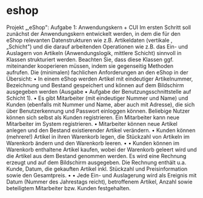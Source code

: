 # eshop
Projekt „,eShop":
Aufgabe 1: Anwendungskern + CUI
Im ersten Schritt soll zunächst der Anwendungskern entwickelt werden, in dem die für den eShop relevanten Datenstrukturen wie z.B. Artikeldaten (vertikale ,„Schicht") und die darauf arbeitenden Operationen wie z.B. das Ein- und Auslagern von Artikeln (Anwendungslogik, mittlere Schicht) sinnvoll in Klassen strukturiert werden. Beachten Sie, dass diese Klassen ggf. miteinander kooperieren müssen, indem sie gegenseitig Methoden aufrufen.
Die (minimalen) fachlichen Anforderungen an den eShop in der Übersicht:
•	In einem eShop werden Artikel mit eindeutiger Artikelnummer, Bezeichnung und Bestand gespeichert und können auf dem Bildschirm ausgegeben werden (Ausgabe • Aufgabe der Benutzungsschnittstelle auf Schicht 1).
•	Es gibt Mitarbeiter (mit eindeutiger Nummer und Name) und Kunden (ebenfalls mit Nummer und Name, aber auch mit Adresse), die sich über Benutzerkennung und Passwort einloggen können. Beliebige Nutzer können sich selbst als Kunden registrieren. Ein Mitarbeiter kann neue Mitarbeiter im System registrieren.
•	Mitarbeiter können neue Artikel anlegen und den Bestand existierender Artikel verändern.
•	Kunden können (mehrere!) Artikel in ihren Warenkorb legen, die Stückzahl von Artikeln im Warenkorb ändern und den Warenkorb leeren. •
•	Kunden können im Warenkorb enthaltene Artikel kaufen, wobei der Warenkorb geleert wird und die Artikel aus dem Bestand genommen werden. Es wird eine Rechnung erzeugt und auf dem Bildschirm ausgegeben. Die Rechnung enthält u.a. Kunde, Datum, die gekauften Artikel inkl. Stückzahl und Preisinformation sowie den Gesamtpreis. •
•	Jede Ein- und Auslagerung wird als Ereignis mit Datum (Nummer des Jahrestags reicht), betroffenem Artikel, Anzahl sowie beteiligtem Mitarbeiter bzw. Kunden festgehalten.

